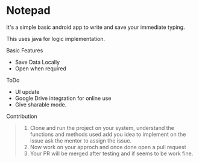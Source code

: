 # Notepad
It's a simple basic android app to write and save your immediate typing.

This uses java for logic implementation.

Basic Features
- Save Data Locally
- Open when required

ToDo
- UI update
- Google Drive integration for online use
- Give sharable mode.

Contribution
> 1. Clone and run the project on your system, understand the functions and methods used add you idea to implement on the issue ask the mentor to assign the issue.
> 2. Now work on your approch and once done open a pull request
> 3. Your PR will be merged after testing and if seems to be work fine.
